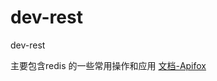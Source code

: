# dev-rest
dev-rest

主要包含redis 的一些常用操作和应用
[文档-Apifox](https://www.apifox.cn/apidoc/shared-3b013f64-aab2-4723-a567-c5bef12f04ed/api-55234311)